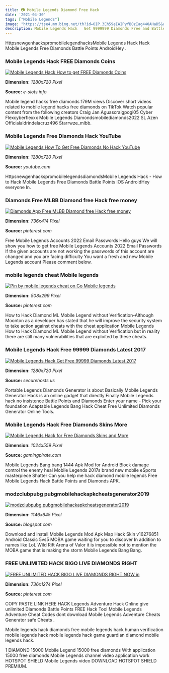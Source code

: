```yaml
---
title: 📷 Mobile Legends Diamond Free Hack
date: '2021-04-30'
tags: ["Mobile Legends"]
image: "https://tse4.mm.bing.net/th?id=OIP.3Eh59eIAIPyfB0zIag440AHaD5&amp;pid=15.1"
description: Mobile Legends Hack   Get 9999999 Diamonds Free and Battle Points No Survey mobile legen powered by Peatix More than a ticket.
---
```




HttpsnewgenhackspromobilelegendhacksMobile Legends Hack Hack Mobile Legends Free Diamonds Battle Points AndroidHey .



### Mobile Legends Hack FREE Diamonds Coins 

[![Mobile Legends Hack  How to get FREE Diamonds Coins ](https://www.e-slots.info/wp-content/uploads/2018/04/Mobile-Legends-Hack-How-to-get-FREE-Diamonds-Coins-AndroidIOS.jpg)](https://www.e-slots.info/wp-content/uploads/2018/04/Mobile-Legends-Hack-How-to-get-FREE-Diamonds-Coins-AndroidIOS.jpg)


**Dimension:** _1280x720 Pixel_ 

**Source:** _e-slots.info_ 


Mobile legend hacks free diamonds 179M views Discover short videos related to mobile legend hacks free diamonds on TikTok Watch popular content from the following creators Craig Jan Aguascraigpogi05 Cyber Flexcyberflexxx Mobile Legends Diamondsmobilediamonds2022 SL Azen Officialaldrindelacruz496 Starrwze_mlbb.


### Mobile Legends Free Diamonds Hack YouTube

[![Mobile Legends How To Get Free Diamonds No Hack  YouTube](https://i.ytimg.com/vi/8yeqNqABzwQ/maxresdefault.jpg)](https://i.ytimg.com/vi/8yeqNqABzwQ/maxresdefault.jpg)


**Dimension:** _1280x720 Pixel_ 

**Source:** _youtube.com_ 


HttpsnewgenhackspromobilelegendsdiamondsMobile Legends Hack - How to Hack Mobile Legends Free Diamonds Battle Points iOS AndroidHey everyone In.


### Diamonds Free MLBB Diamond free Hack free money 

[![Diamonds App Free  MLBB  Diamond free Hack free money ](https://i.pinimg.com/736x/1f/a6/df/1fa6dfff9a25627a57db61a9ffc1558a.jpg)](https://i.pinimg.com/736x/1f/a6/df/1fa6dfff9a25627a57db61a9ffc1558a.jpg)


**Dimension:** _736x414 Pixel_ 

**Source:** _pinterest.com_ 


Free Mobile Legends Accounts 2022 Email Passwords Hello guys We will show you how to get free Mobile Legends Accounts 2022 Email Passwords If the given accounts are not working the passwords of this account are changed and you are facing difficulty You want a fresh and new Mobile Legends account Please comment below.


###  mobile legends cheat Mobile legends 

[![Pin by mobile legends cheat on Go  Mobile legends ](https://i.pinimg.com/736x/da/b4/3c/dab43cf6ce44691df6520af077fc7305.jpg)](https://i.pinimg.com/736x/da/b4/3c/dab43cf6ce44691df6520af077fc7305.jpg)


**Dimension:** _508x299 Pixel_ 

**Source:** _pinterest.com_ 


How to Hack Diamond ML Mobile Legend without Verification-Although Moonton as a developer has stated that he will improve the security system to take action against cheats with the cheat application Mobile Legends How to Hack Diamond ML Mobile Legend without Verification but in reality there are still many vulnerabilities that are exploited by these cheats.


### Mobile Legends Hack Free 99999 Diamonds Latest 2017

[![Mobile Legends Hack  Get Free 99999 Diamonds Latest 2017](http://www.securehosts.us/wp-content/uploads/2017/02/Mobile-Legends-Hack-Get-Free-99999-Diamonds-Latest-2017.jpg)](http://www.securehosts.us/wp-content/uploads/2017/02/Mobile-Legends-Hack-Get-Free-99999-Diamonds-Latest-2017.jpg)


**Dimension:** _1280x720 Pixel_ 

**Source:** _securehosts.us_ 


Portable Legends Diamonds Generator is about Basically Mobile Legends Generator Hack is an online gadget that directly Finally Mobile Legends hack no insistence Battle Points and Diamonds Enter your name - Pick your foundation Adaptable Legends Bang Hack Cheat Free Unlimited Diamonds Generator Online Tools.


### Mobile Legends Hack Free Diamonds Skins More 

[![Mobile Legends Hack for Free Diamonds Skins and More ](https://gamingpirate.com/wp-content/uploads/2020/09/mobile-legends-hack5.jpg)](https://gamingpirate.com/wp-content/uploads/2020/09/mobile-legends-hack5.jpg)


**Dimension:** _1024x559 Pixel_ 

**Source:** _gamingpirate.com_ 


Mobile Legends Bang bang 1444 Apk Mod for Android Block damage control the enemy heal Mobile Legends 2017s brand new mobile eSports masterpiece Shatter Can you help me hack diamond mobile legends Free Mobile Legends Hack Battle Points and Diamonds APK.


### modzclubpubg pubgmobilehackapkcheatsgenerator2019 

[![modzclubpubg pubgmobilehackapkcheatsgenerator2019 ](https://4.bp.blogspot.com/-8kfV8kNKrhc/XGZY0K2uH6I/AAAAAAAAAig/_jjpsLD1ZO0OZRANhSDTKhQeSpH-vcjfwCEwYBhgL/s1600/cvcxvxcvxcvxcv.gif)](https://4.bp.blogspot.com/-8kfV8kNKrhc/XGZY0K2uH6I/AAAAAAAAAig/_jjpsLD1ZO0OZRANhSDTKhQeSpH-vcjfwCEwYBhgL/s1600/cvcxvxcvxcvxcv.gif)


**Dimension:** _1146x645 Pixel_ 

**Source:** _blogspot.com_ 


Download and install Mobile Legends Mod Apk Map Hack Skin v16276851 Android Classic 5vs5 MOBA game waiting for you to discover In addition to names like LoL Wild Rift Arena of Valor it is impossible not to mention the MOBA game that is making the storm Mobile Legends Bang Bang.


### FREE UNLIMITED HACK BIGO LIVE DIAMONDS RIGHT 

[![FREE UNLIMITED HACK BIGO LIVE DIAMONDS RIGHT NOW in ](https://i.pinimg.com/736x/8f/60/0c/8f600ccfb12750c5a62f7ecbb569ec43.jpg)](https://i.pinimg.com/736x/8f/60/0c/8f600ccfb12750c5a62f7ecbb569ec43.jpg)


**Dimension:** _736x1274 Pixel_ 

**Source:** _pinterest.com_ 



COPY PASTE LINK HERE HACK Legends Adventure Hack Online give unlimited Diamonds Battle Points FREE Hack Tool Mobile Legends Adventure Cheat Codes dont download Mobile Legends Adventure Cheats Generator safe Cheats .


Mobile legends hack diamonds free mobile legends hack human verification mobile legends hack mobile legends hack game guardian diamond mobile legends hack.


1 DIAMOND 15000 Mobile Legend 15000 free diamonds With application 15000 free diamonds Mobile Legends channel video application work HOTSPOT SHIELD Mobile Legends video DOWNLOAD HOTSPOT SHIELD PREMIUM.




